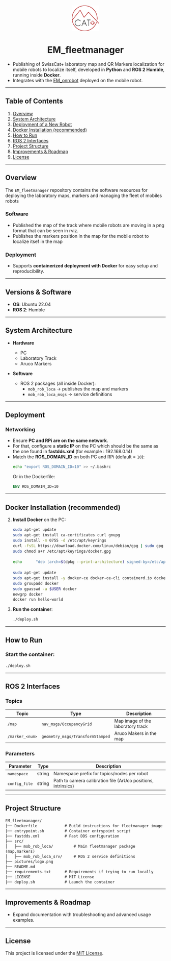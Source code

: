 <br />
<div align="center">
  <a href="https://github.com/swisscatplus/EM_onrobot">
    <img src="pictures/logo.png" alt="Logo" height="80">
  </a>

  <h1 align="center">EM_fleetmanager</h1>
</div>

- Publishing of SwissCat+ laboratory map and QR Markers localization for mobile robots to localize itself, 
developed in <b>Python</b> and <b>ROS 2 Humble</b>, running inside <b>Docker</b>.
- Integrates with the <a href="https://github.com/swisscatplus/EM_onrobot">EM_onrobot</a> deployed on the mobile robot.

---

## Table of Contents

1. [Overview](#overview)  
2. [System Architecture](#system-architecture)  
3. [Deployment of a New Robot](#deployment-of-a-new-robot)  
4. [Docker Installation (recommended)](#docker-installation-recommended)
5. [How to Run](#how-to-run)  
6. [ROS 2 Interfaces](#ros-2-interfaces)  
7. [Project Structure](#project-structure)  
8. [Improvements & Roadmap](#improvements--roadmap)
9. [License](#license)  

---

## Overview

The `EM_fleetmanager` repository contains the software resources for deploying the laboratory maps, markers and managing the fleet of mobiles robots

### Software
- Published the map of the track where mobile robots are moving in a png format that can be seen in rviz.  
- Publishes the markers position in the map for the mobile robot to localize itsef in the map

### Deployment
- Supports **containerized deployment with Docker** for easy setup and reproducibility.  


---

## Versions & Software

- **OS**: Ubuntu 22.04
- **ROS 2**: Humble

---

## System Architecture

- **Hardware**
  - PC
  - Laboratory Track
  - Aruco Markers

- **Software**
  - ROS 2 packages (all inside Docker):
    - `mob_rob_loca` → publishes the map and markers
    - `mob_rob_loca_msgs` → service definitions

---

## Deployment

### Networking
- Ensure **PC and RPi are on the same network**.  
- For that, configure a **static IP** on the PC which should be the same as the one found in **fastdds.xml** (for example : 192.168.0.14)
- Match the **ROS_DOMAIN_ID** on both PC and RPi (default = `10`):  
  ```bash
  echo "export ROS_DOMAIN_ID=10" >> ~/.bashrc
  ```
  Or in the Dockerfile:  
  ```dockerfile
  ENV ROS_DOMAIN_ID=10
  ```
---

## Docker Installation (recommended)

2. **Install Docker** on the PC:  
   ```bash
   sudo apt-get update
   sudo apt-get install ca-certificates curl gnupg
   sudo install -m 0755 -d /etc/apt/keyrings
   curl -fsSL https://download.docker.com/linux/debian/gpg | sudo gpg --dearmor -o /etc/apt/keyrings/docker.gpg
   sudo chmod a+r /etc/apt/keyrings/docker.gpg

   echo      "deb [arch=$(dpkg --print-architecture) signed-by=/etc/apt/keyrings/docker.gpg] https://download.docker.com/linux/debian      $(. /etc/os-release && echo "$VERSION_CODENAME") stable" |      sudo tee /etc/apt/sources.list.d/docker.list > /dev/null

   sudo apt-get update
   sudo apt-get install -y docker-ce docker-ce-cli containerd.io docker-buildx-plugin docker-compose-plugin
   sudo groupadd docker
   sudo gpasswd -a $USER docker
   newgrp docker
   docker run hello-world
   ```

4. **Run the container**:  
   ```bash
   ./deploy.sh
   ```
---

## How to Run

### Start the container:
   ```bash
   ./deploy.sh
   ```
---

## ROS 2 Interfaces

### Topics
| Topic           | Type                                     | Description                       |
|-----------------|------------------------------------------|-----------------------------------|
| `/map`          | `nav_msgs/OccupancyGrid`                 | Map image of the laboratory track |
| `/marker_<num>` | `geometry_msgs/TransformStamped`         | Aruco Makers in the map           |


### Parameters
| Parameter      | Type   | Description                                                   |
|----------------|--------|---------------------------------------------------------------|
| `namespace`    | string | Namespace prefix for topics/nodes per robot                   |
| `config_file`  | string | Path to camera calibration file (ArUco positions, intrinsics) |

---

## Project Structure

```
EM_fleetmanager/
├── Dockerfile            # Build instructions for fleetmanager image
├── entrypoint.sh         # Container entrypoint script
├── fastdds.xml           # Fast DDS configuration
├── src/
│   ├── mob_rob_loca/         # Main fleetmanager package (map,markers)
│   ├── mob_rob_loca_srv/     # ROS 2 service definitions
├── pictures/logo.png
├── README.md
├── requirements.txt      # Requirements if trying to run locally
├── LICENSE               # MIT License
├── deploy.sh             # Launch the container
```

---

## Improvements & Roadmap

- Expand documentation with troubleshooting and advanced usage examples.

---

## License

This project is licensed under the [MIT License](./LICENSE).

